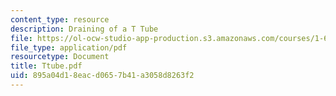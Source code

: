 ```yaml
---
content_type: resource
description: Draining of a T Tube
file: https://ol-ocw-studio-app-production.s3.amazonaws.com/courses/1-63-advanced-fluid-dynamics-of-the-environment-fall-2002/895a04d18eacd0657b41a3058d8263f2_Ttube.pdf
file_type: application/pdf
resourcetype: Document
title: Ttube.pdf
uid: 895a04d1-8eac-d065-7b41-a3058d8263f2
---
```

